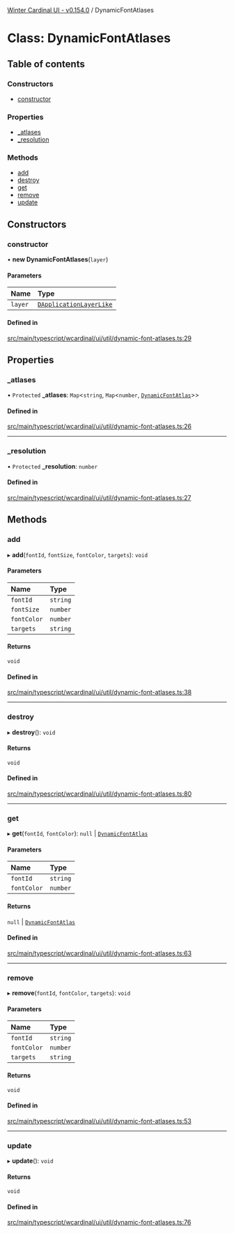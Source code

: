 [Winter Cardinal UI - v0.154.0](../index.md) / DynamicFontAtlases

# Class: DynamicFontAtlases

## Table of contents

### Constructors

- [constructor](DynamicFontAtlases.md#constructor)

### Properties

- [\_atlases](DynamicFontAtlases.md#_atlases)
- [\_resolution](DynamicFontAtlases.md#_resolution)

### Methods

- [add](DynamicFontAtlases.md#add)
- [destroy](DynamicFontAtlases.md#destroy)
- [get](DynamicFontAtlases.md#get)
- [remove](DynamicFontAtlases.md#remove)
- [update](DynamicFontAtlases.md#update)

## Constructors

### constructor

• **new DynamicFontAtlases**(`layer`)

#### Parameters

| Name | Type |
| :------ | :------ |
| `layer` | [`DApplicationLayerLike`](../interfaces/DApplicationLayerLike.md) |

#### Defined in

[src/main/typescript/wcardinal/ui/util/dynamic-font-atlases.ts:29](https://github.com/winter-cardinal/winter-cardinal-ui/blob/v0.154.0/src/main/typescript/wcardinal/ui/util/dynamic-font-atlases.ts#L29)

## Properties

### \_atlases

• `Protected` **\_atlases**: `Map`<`string`, `Map`<`number`, [`DynamicFontAtlas`](DynamicFontAtlas.md)\>\>

#### Defined in

[src/main/typescript/wcardinal/ui/util/dynamic-font-atlases.ts:26](https://github.com/winter-cardinal/winter-cardinal-ui/blob/v0.154.0/src/main/typescript/wcardinal/ui/util/dynamic-font-atlases.ts#L26)

___

### \_resolution

• `Protected` **\_resolution**: `number`

#### Defined in

[src/main/typescript/wcardinal/ui/util/dynamic-font-atlases.ts:27](https://github.com/winter-cardinal/winter-cardinal-ui/blob/v0.154.0/src/main/typescript/wcardinal/ui/util/dynamic-font-atlases.ts#L27)

## Methods

### add

▸ **add**(`fontId`, `fontSize`, `fontColor`, `targets`): `void`

#### Parameters

| Name | Type |
| :------ | :------ |
| `fontId` | `string` |
| `fontSize` | `number` |
| `fontColor` | `number` |
| `targets` | `string` |

#### Returns

`void`

#### Defined in

[src/main/typescript/wcardinal/ui/util/dynamic-font-atlases.ts:38](https://github.com/winter-cardinal/winter-cardinal-ui/blob/v0.154.0/src/main/typescript/wcardinal/ui/util/dynamic-font-atlases.ts#L38)

___

### destroy

▸ **destroy**(): `void`

#### Returns

`void`

#### Defined in

[src/main/typescript/wcardinal/ui/util/dynamic-font-atlases.ts:80](https://github.com/winter-cardinal/winter-cardinal-ui/blob/v0.154.0/src/main/typescript/wcardinal/ui/util/dynamic-font-atlases.ts#L80)

___

### get

▸ **get**(`fontId`, `fontColor`): ``null`` \| [`DynamicFontAtlas`](DynamicFontAtlas.md)

#### Parameters

| Name | Type |
| :------ | :------ |
| `fontId` | `string` |
| `fontColor` | `number` |

#### Returns

``null`` \| [`DynamicFontAtlas`](DynamicFontAtlas.md)

#### Defined in

[src/main/typescript/wcardinal/ui/util/dynamic-font-atlases.ts:63](https://github.com/winter-cardinal/winter-cardinal-ui/blob/v0.154.0/src/main/typescript/wcardinal/ui/util/dynamic-font-atlases.ts#L63)

___

### remove

▸ **remove**(`fontId`, `fontColor`, `targets`): `void`

#### Parameters

| Name | Type |
| :------ | :------ |
| `fontId` | `string` |
| `fontColor` | `number` |
| `targets` | `string` |

#### Returns

`void`

#### Defined in

[src/main/typescript/wcardinal/ui/util/dynamic-font-atlases.ts:53](https://github.com/winter-cardinal/winter-cardinal-ui/blob/v0.154.0/src/main/typescript/wcardinal/ui/util/dynamic-font-atlases.ts#L53)

___

### update

▸ **update**(): `void`

#### Returns

`void`

#### Defined in

[src/main/typescript/wcardinal/ui/util/dynamic-font-atlases.ts:76](https://github.com/winter-cardinal/winter-cardinal-ui/blob/v0.154.0/src/main/typescript/wcardinal/ui/util/dynamic-font-atlases.ts#L76)
